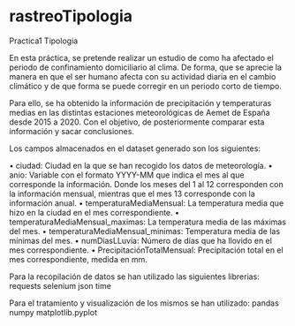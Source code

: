 # rastreoTipologia
Practica1 Tipologia

En esta práctica, se pretende realizar un estudio de como ha afectado el periodo de confinamiento domiciliario al clima. De forma, que se aprecie la manera en que el ser humano afecta con su actividad diaria en el cambio climático y de que forma se puede corregir en un periodo corto de tiempo.

Para ello, se ha obtenido la información de precipitación y temperaturas medias en las distintas estaciones meteorológicas de Aemet de España desde 2015 a 2020. Con el objetivo, de posteriormente comparar esta información y sacar conclusiones.

Los campos almacenados en el dataset generado son los siguientes:

•	ciudad: Ciudad en la que se han recogido los datos de meteorología.
•	anio: Variable con el formato YYYY-MM que indica el mes al que corresponde la información. Donde los meses del 1 al 12 corresponden con la información mensual, mientras que el mes 13 corresponde con la información anual.
•	temperaturaMediaMensual: La temperatura media que hizo en la ciudad en el mes correspondiente.
•	temperaturaMediaMensual_maximas: La temperatura media de las máximas del mes.
•	temperaturaMediaMensual_minimas: Temperatura media de las mínimas del mes.
•	numDiasLLuvia: Número de días que ha llovido en el mes correspondiente.
•	PrecipitaciónTotalMensual: Precipitación total en el mes correspondiente, medida en mm.

Para la recopilación de datos se han utilizado las siguientes librerias:
requests
selenium
json
time

Para el tratamiento y visualización de los mismos se han utilizado:
pandas
numpy
matplotlib.pyplot
